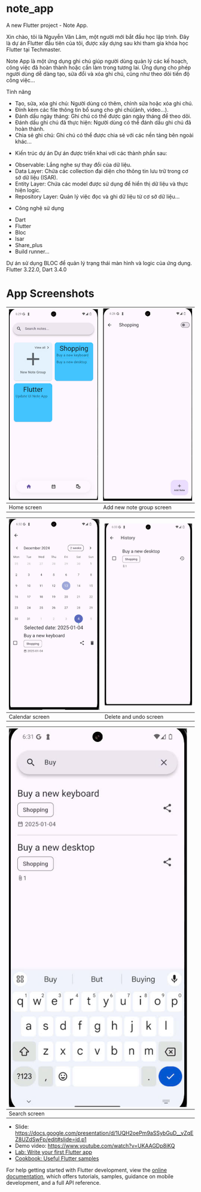 # note_app

A new Flutter project - Note App.

Xin chào, tôi là Nguyễn Văn Lâm, một người mới bắt đầu học lập trình. Đây là dự án Flutter đầu tiên của tôi, được xây dựng sau khi tham gia khóa học Flutter tại Techmaster.

 Note App là một ứng dụng ghi chú giúp người dùng quản lý các kế hoạch, công việc đã hoàn thành hoặc cần làm trong tương lai.
 Ứng dụng cho phép người dùng dễ dàng tạo, sửa đổi và xóa ghi chú, cũng như theo dõi tiến độ công việc...

Tính năng
+ Tạo, sửa, xóa ghi chú: Người dùng có thêm, chỉnh sửa hoặc xóa ghi chú.
+ Đính kèm các file thông tin bổ sung cho ghi chú(ảnh, video...).
+ Đánh dấu ngày tháng: Ghi chú có thể được gán ngày tháng để theo dõi.
+ Đánh dấu ghi chú đã thực hiện: Người dùng có thể đánh dấu ghi chú đã hoàn thành.
+ Chia sẻ ghi chú: Ghi chú có thể được chia sẻ với các nền tảng bên ngoài khác...

 - Kiến trúc dự án
 Dự án được triển khai với các thành phần sau:
+ Observable: Lắng nghe sự thay đổi của dữ liệu.
+ Data Layer: Chứa các collection đại diện cho thông tin lưu trữ trong cơ sở dữ liệu (ISAR).
+ Entity Layer: Chứa các model được sử dụng để hiển thị dữ liệu và thực hiện logic.
+ Repository Layer: Quản lý việc đọc và ghi dữ liệu từ cơ sở dữ liệu...

 - Công nghệ sử dụng
 + Dart
 + Flutter
 + Bloc
 + Isar
 + Share_plus
 + Build runner...

  Dự án sử dụng BLOC để quản lý trạng thái màn hình và logic của ứng dụng.
  Flutter 3.22.0, Dart 3.4.0

# App Screenshots
| ![Home screen](./assets/docs/app_screenshots/home_screen.jpg) | ![Add new note group screen](./assets/docs/app_screenshots/addNewNoteGroup_screen.jpg) |
|---------------------------------------------------------------|-------------------------------------------------------------------|
| Home screen                                                  | Add new note group screen                                         |

| ![Calendar screen](./assets/docs/app_screenshots/calendar_screen.jpg) | ![Delete and undo screen](./assets/docs/app_screenshots/deleteAndUndo_screen.jpg) |
|----------------------------------------------------------------------|--------------------------------------------------------------------|
| Calendar screen                                                     | Delete and undo screen                                             |

| ![Search screen](./assets/docs/app_screenshots/search_screen.jpg) | |
|-----------------------------------------------------------------|-------------------------------------------------------------------|
| Search screen                                                  |                                                                   |

- Slide: https://docs.google.com/presentation/d/1UQH2oePm9aSSybGuD__vZqEZ8UZdSwFp/edit#slide=id.p1
- Demo video: https://www.youtube.com/watch?v=UKAAGDp8iKQ
- [Lab: Write your first Flutter app](https://docs.flutter.dev/get-started/codelab)
- [Cookbook: Useful Flutter samples](https://docs.flutter.dev/cookbook)

For help getting started with Flutter development, view the
[online documentation](https://docs.flutter.dev/), which offers tutorials,
samples, guidance on mobile development, and a full API reference.
